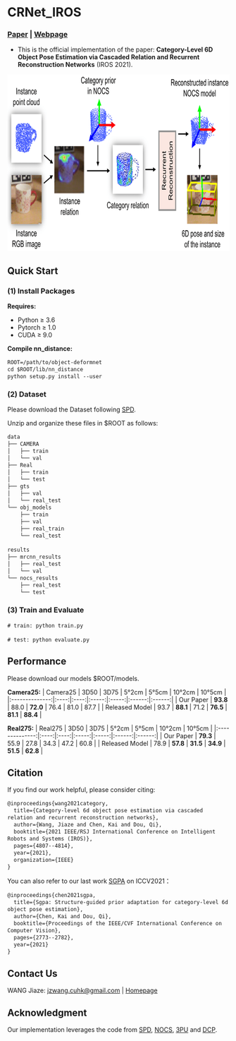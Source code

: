 # CRNet_IROS

### [Paper](https://arxiv.org/abs/2108.08755) | [Webpage](https://wangjiaze.cn/projects/6DPoseEstimation.html)

- This is the official implementation of the paper: **Category-Level 6D Object Pose Estimation via Cascaded Relation and Recurrent Reconstruction Networks** (IROS 2021).

<div align=center>

<img src="https://github.com/JeremyWANGJZ/Category-6D-Pose/blob/main/img/intro.png" height="400" alt="image"/>

</div>


## Quick Start

### (1) Install Packages
**Requires:**

* Python ≥ 3.6
* Pytorch ≥ 1.0
* CUDA ≥ 9.0

**Compile nn_distance:**
```
ROOT=/path/to/object-deformnet
cd $ROOT/lib/nn_distance
python setup.py install --user
```

### (2) Dataset
Please download the Dataset following [SPD](https://github.com/mentian/object-deformnet/).

Unzip and organize these files in $ROOT as follows:
```
data
├── CAMERA
│   ├── train
│   └── val
├── Real
│   ├── train
│   └── test
├── gts
│   ├── val
│   └── real_test
└── obj_models
    ├── train
    ├── val
    ├── real_train
    └── real_test

results
├── mrcnn_results
│   ├── real_test
│   └── val
└── nocs_results
    ├── real_test
    └── test
```
### (3) Train and Evaluate
```
# train: python train.py

# test: python evaluate.py
```


## Performance
Please download our models $ROOT/models.

**Camera25:**
|    Camera25    | 3D50 | 3D75 | 5°2cm | 5°5cm | 10°2cm | 10°5cm |
|:--------------:|:----:|:----:|:-----:|:-----:|:------:|:------:|
|    Our Paper   | **93.8** | 88.0 |  **72.0** |  76.4 |  81.0  |  87.7  |
| Released Model | 93.7 | **88.1** |  71.2 |  **76.5** |  **81.1**  |  **88.4**  |

**Real275:**
|     Real275    | 3D50 | 3D75 | 5°2cm | 5°5cm | 10°2cm | 10°5cm |
|:--------------:|:----:|:----:|:-----:|:-----:|:------:|:------:|
|    Our Paper   | **79.3** | 55.9 |  27.8 |  34.3 |  47.2  |  60.8  |
| Released Model | 78.9 | **57.8** |  **31.5** |  **34.9** | **51.5**  |  **62.8**  |

## Citation
If you find our work helpful, please consider citing:
```
@inproceedings{wang2021category,
  title={Category-level 6d object pose estimation via cascaded relation and recurrent reconstruction networks},
  author={Wang, Jiaze and Chen, Kai and Dou, Qi},
  booktitle={2021 IEEE/RSJ International Conference on Intelligent Robots and Systems (IROS)},
  pages={4807--4814},
  year={2021},
  organization={IEEE}
}
```
You can also refer to our last work [SGPA](https://openaccess.thecvf.com/content/ICCV2021/html/Chen_SGPA_Structure-Guided_Prior_Adaptation_for_Category-Level_6D_Object_Pose_Estimation_ICCV_2021_paper.html) on ICCV2021：
```
@inproceedings{chen2021sgpa,
  title={Sgpa: Structure-guided prior adaptation for category-level 6d object pose estimation},
  author={Chen, Kai and Dou, Qi},
  booktitle={Proceedings of the IEEE/CVF International Conference on Computer Vision},
  pages={2773--2782},
  year={2021}
}
```

## Contact Us
WANG Jiaze: jzwang.cuhk@gmail.com | [Homepage](https://wangjiaze.cn/)

## Acknowledgment
Our implementation leverages the code from [SPD](https://github.com/mentian/object-deformnet/), [NOCS](https://github.com/hughw19/NOCS_CVPR2019), [3PU](https://github.com/yifita/3PU_pytorch) and [DCP](https://arxiv.org/abs/1905.03304/).
